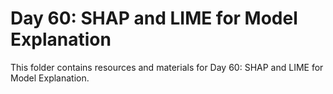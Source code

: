 # Day 60: SHAP and LIME for Model Explanation

This folder contains resources and materials for Day 60: SHAP and LIME for Model Explanation.